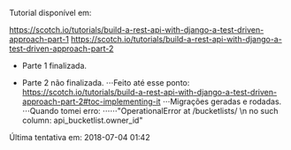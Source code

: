 Tutorial disponível em:

https://scotch.io/tutorials/build-a-rest-api-with-django-a-test-driven-approach-part-1
https://scotch.io/tutorials/build-a-rest-api-with-django-a-test-driven-approach-part-2

- Parte 1 finalizada.

- Parte 2 não finalizada.
⋅⋅⋅Feito até esse ponto: https://scotch.io/tutorials/build-a-rest-api-with-django-a-test-driven-approach-part-2#toc-implementing-it
⋅⋅⋅Migrações geradas e rodadas.
⋅⋅⋅Quando tomei erro:
⋅⋅⋅⋅⋅⋅"OperationalError at /bucketlists/ \n no such column: api_bucketlist.owner_id"

Última tentativa em: 2018-07-04 01:42	